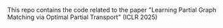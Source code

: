 This repo contains the code related to the paper "Learning Partial Graph Matching via Optimal Partial Transport" (ICLR 2025)
